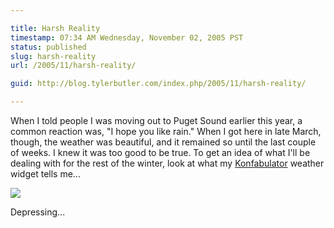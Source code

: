 ```yaml
---

title: Harsh Reality
timestamp: 07:34 AM Wednesday, November 02, 2005 PST
status: published
slug: harsh-reality
url: /2005/11/harsh-reality/

guid: http://blog.tylerbutler.com/index.php/2005/11/harsh-reality/

---
```


When I told people I was moving out to Puget Sound earlier this year, a common
reaction was, "I hope you like rain." When I got here in late March, though,
the weather was beautiful, and it remained so until the last couple of weeks.
I knew it was too good to be true. To get an idea of what I'll be dealing with
for the rest of the winter, look at what my [Konfabulator][1] weather widget
tells me...

  
![][2]

  
Depressing...

   [1]: http://www.konfabulator.com/
   [2]: /images/articles/20051101193419932_1.gif

